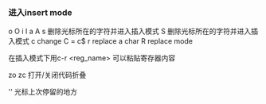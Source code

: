 ### 进入insert mode
o O i I a A 
s 删除光标所在的字符并进入插入模式
S 删除光标所在的字符并进入插入模式
c change
C = c$
r replace a char
R replace mode

在插入模式下用c-r <reg_name> 可以粘贴寄存器内容

zo zc 打开/关闭代码折叠

'' 光标上次停留的地方
